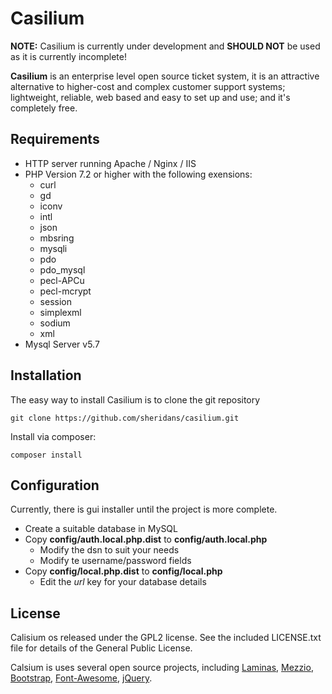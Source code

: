 Casilium
========

**NOTE:** Casilium is currently under development and **SHOULD NOT**
be used as it is currently incomplete!

**Casilium** is an enterprise level open source ticket system, it is 
an attractive alternative to higher-cost and complex customer support
systems; lightweight, reliable, web based and easy to set up and use; 
and it's completely free.

Requirements
------------
  * HTTP server running Apache / Nginx / IIS
  * PHP Version 7.2 or higher with the following exensions:
    * curl
    * gd
    * iconv
    * intl
    * json
    * mbsring
    * mysqli
    * pdo
    * pdo_mysql
    * pecl-APCu
    * pecl-mcrypt
    * session
    * simplexml
    * sodium
    * xml
  * Mysql Server v5.7
  
Installation
------------
The easy way to install Casilium is to clone the git repository

    git clone https://github.com/sheridans/casilium.git

Install via composer:

    composer install
    
Configuration
-------------

Currently, there is gui installer until the project is more complete.

* Create a suitable database in MySQL
* Copy **config/auth.local.php.dist** to **config/auth.local.php**
  * Modify the dsn to suit your needs
  * Modify te username/password fields
* Copy **config/local.php.dist** to **config/local.php**
  * Edit the *url* key for your database details
    
License
-------
Calisium os released under the GPL2 license. See the included LICENSE.txt
file for details of the General Public License.

Calsium is uses several open source projects, including
[Laminas](https://getlaminas.org/),
[Mezzio](https://docs.mezzio.dev/),
[Bootstrap](https://getbootstrap.com/),
[Font-Awesome](https://fontawesome.com/),
[jQuery](https://jquery.com/).

